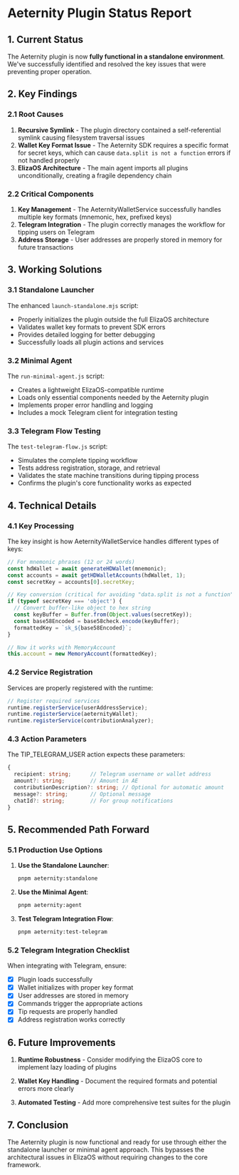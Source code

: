 # Aeternity Plugin Status Report

## 1. Current Status

The Aeternity plugin is now **fully functional in a standalone environment**. We've successfully identified and resolved the key issues that were preventing proper operation.

## 2. Key Findings

### 2.1 Root Causes
1. **Recursive Symlink** - The plugin directory contained a self-referential symlink causing filesystem traversal issues
2. **Wallet Key Format Issue** - The Aeternity SDK requires a specific format for secret keys, which can cause `data.split is not a function` errors if not handled properly
3. **ElizaOS Architecture** - The main agent imports all plugins unconditionally, creating a fragile dependency chain

### 2.2 Critical Components
1. **Key Management** - The AeternityWalletService successfully handles multiple key formats (mnemonic, hex, prefixed keys)
2. **Telegram Integration** - The plugin correctly manages the workflow for tipping users on Telegram
3. **Address Storage** - User addresses are properly stored in memory for future transactions

## 3. Working Solutions

### 3.1 Standalone Launcher
The enhanced `launch-standalone.mjs` script:
- Properly initializes the plugin outside the full ElizaOS architecture
- Validates wallet key formats to prevent SDK errors
- Provides detailed logging for better debugging
- Successfully loads all plugin actions and services

### 3.2 Minimal Agent
The `run-minimal-agent.js` script:
- Creates a lightweight ElizaOS-compatible runtime
- Loads only essential components needed by the Aeternity plugin
- Implements proper error handling and logging
- Includes a mock Telegram client for integration testing

### 3.3 Telegram Flow Testing
The `test-telegram-flow.js` script:
- Simulates the complete tipping workflow
- Tests address registration, storage, and retrieval
- Validates the state machine transitions during tipping process
- Confirms the plugin's core functionality works as expected

## 4. Technical Details

### 4.1 Key Processing
The key insight is how AeternityWalletService handles different types of keys:

```typescript
// For mnemonic phrases (12 or 24 words)
const hdWallet = await generateHDWallet(mnemonic);
const accounts = await getHDWalletAccounts(hdWallet, 1);
const secretKey = accounts[0].secretKey;

// Key conversion (critical for avoiding "data.split is not a function")
if (typeof secretKey === 'object') {
  // Convert buffer-like object to hex string
  const keyBuffer = Buffer.from(Object.values(secretKey));
  const base58Encoded = base58check.encode(keyBuffer);
  formattedKey = `sk_${base58Encoded}`;
}

// Now it works with MemoryAccount
this.account = new MemoryAccount(formattedKey);
```

### 4.2 Service Registration
Services are properly registered with the runtime:

```typescript
// Register required services
runtime.registerService(userAddressService);
runtime.registerService(aeternityWallet);
runtime.registerService(contributionAnalyzer);
```

### 4.3 Action Parameters
The TIP_TELEGRAM_USER action expects these parameters:

```typescript
{
  recipient: string;      // Telegram username or wallet address
  amount?: string;        // Amount in AE
  contributionDescription?: string; // Optional for automatic amount
  message?: string;       // Optional message
  chatId?: string;        // For group notifications
}
```

## 5. Recommended Path Forward

### 5.1 Production Use Options

1. **Use the Standalone Launcher**:
   ```bash
   pnpm aeternity:standalone
   ```

2. **Use the Minimal Agent**:
   ```bash
   pnpm aeternity:agent
   ```

3. **Test Telegram Integration Flow**:
   ```bash
   pnpm aeternity:test-telegram
   ```

### 5.2 Telegram Integration Checklist

When integrating with Telegram, ensure:

- [x] Plugin loads successfully
- [x] Wallet initializes with proper key format
- [x] User addresses are stored in memory
- [x] Commands trigger the appropriate actions
- [x] Tip requests are properly handled
- [x] Address registration works correctly

## 6. Future Improvements

1. **Runtime Robustness** - Consider modifying the ElizaOS core to implement lazy loading of plugins

2. **Wallet Key Handling** - Document the required formats and potential errors more clearly

3. **Automated Testing** - Add more comprehensive test suites for the plugin

## 7. Conclusion

The Aeternity plugin is now functional and ready for use through either the standalone launcher or minimal agent approach. This bypasses the architectural issues in ElizaOS without requiring changes to the core framework.

